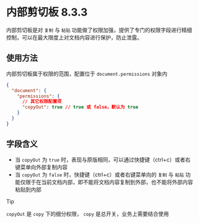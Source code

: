 # 内部剪切板 <span class="ant-tag">8.3.3</span>

内部剪切板是对 `复制` 与 `粘贴` 功能做了权限加强，提供了专门的权限字段进行精细控制，可以在最大限度上对文档内容进行保护，防止泄露。

## 使用方法

内部剪切板属于权限的范围，配置位于 `document.permissions` 对象内

```json
{
  "document": {
    "permissions": {
      // 其它权限配置项
      "copyOut": true // true 或 false，默认为 true
    }
  }
}
```

<FeedsAds />

## 字段含义

- 当 `copyOut` 为 `true` 时，表现与原版相同，可以通过快捷键（ctrl+c）或者右键菜单向外部复制内容
- 当 `copyOut` 为 `false` 时，快捷键（ctrl+c）或者右键菜单向的 `复制` 与 `粘贴` 功能仅限于在当前文档内部，即不能将文档内容复制到外部，也不能将外部内容粘贴到内部

> [!TIP]  
> `copyOut` 是 `copy` 下的细分权限， `copy` 是总开关，业务上需要结合使用
